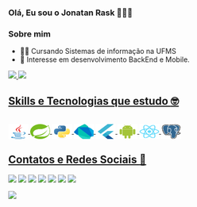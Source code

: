 ### Olá, Eu sou o Jonatan Rask 👋👋👋

### Sobre mim
- 👨‍🎓 Cursando Sistemas de informação na UFMS
- 🎯 Interesse em desenvolvimento BackEnd e Mobile.


 <div>
  <a href="https://github.com/jonatanrask">
  <img height="180em" src="https://github-readme-stats.vercel.app/api?username=jonatanrask&show_icons=true&theme=dracula&include_all_commits=true&count_private=true"/>
  <img height="180em" src="https://github-readme-stats.vercel.app/api/top-langs/?username=jonatanrask&layout=compact&langs_count=7&theme=dracula"/>
</div>
 
 ## Skills e Tecnologias que estudo :nerd_face:
  
<div style="display: inline_block"><br>
  <img align="center" alt="Rask-Java" height="30" width="40" src="https://github.com/devicons/devicon/blob/master/icons/java/java-original.svg">
  <img align="center" alt="Rask-Spring" height="30" width="40" src="https://github.com/devicons/devicon/blob/master/icons/spring/spring-original.svg">
  <img align="center" alt="Rask-python" height="30" width="40" src="https://github.com/devicons/devicon/blob/master/icons/python/python-original.svg">
  <img align="center" alt="Rask-Dart" height="30" width="40" src="https://github.com/devicons/devicon/blob/master/icons/dart/dart-original.svg">
  <img align="center" alt="Rask-Flutter" height="30" width="40" src="https://github.com/devicons/devicon/blob/master/icons/flutter/flutter-original.svg">
  <img align="center" alt="Rask-Angular" height="30" width="40" src="https://github.com/devicons/devicon/blob/master/icons/android/android-original.svg">
  <img align="center" alt="Rask-React" height="30" width="40" src="https://raw.githubusercontent.com/devicons/devicon/master/icons/react/react-original.svg">
  <img align="center" alt="Rask-SQL" height="30" width="40" src="https://raw.githubusercontent.com/devicons/devicon/master/icons/postgresql/postgresql-original.svg">
</div>
 
 ##
 
<div> 
 
 ## Contatos e Redes Sociais  :iphone:

  <a href="https://www.instagram.com/jonatan_rasky/" target="_blank"><img src="https://img.shields.io/badge/-Instagram-%23E4405F?style=for-the-badge&logo=instagram&logoColor=white" target="_blank"></a>
 <a href="https://discord.gg/dDVRY4QPxW" target="_blank"><img src="https://img.shields.io/badge/Discord-7289DA?style=for-the-badge&logo=discord&logoColor=white" target="_blank"></a> 
  <a href = "jonatanhasky@gmail.com"><img src="https://img.shields.io/badge/-Gmail-%23333?style=for-the-badge&logo=gmail&logoColor=white" target="_blank"></a>
  <a href = "jhttps://api.whatsapp.com/send?phone=5567992707269"><img src="https://img.shields.io/badge/WhatsApp-25D366?style=for-the-badge&logo=whatsapp&logoColor=white" target="_blank"></a>
 <a href = "https://t.me/JonatanRask"><img src="https://img.shields.io/badge/Telegram-2CA5E0?style=for-the-badge&logo=telegram&logoColor=white" target="_blank"></a>
  <a href = "https://twitter.com/jonatanhasky"><img src="	https://img.shields.io/badge/Twitter-1DA1F2?style=for-the-badge&logo=twitter&logoColor=white" target="_blank"></a>
  <a href="https://www.linkedin.com/in/jonatan-nascimento-dos-santos-4a5850205/" target="_blank"><img src="https://img.shields.io/badge/-LinkedIn-%230077B5?style=for-the-badge&logo=linkedin&logoColor=white" target="_blank"></a> 

![](https://github.com/jonatanrask/snk/raw/output/github-contribution-grid-snake.svg)
